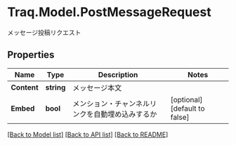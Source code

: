 # Traq.Model.PostMessageRequest
メッセージ投稿リクエスト

## Properties

Name | Type | Description | Notes
------------ | ------------- | ------------- | -------------
**Content** | **string** | メッセージ本文 | 
**Embed** | **bool** | メンション・チャンネルリンクを自動埋め込みするか | [optional] [default to false]

[[Back to Model list]](../README.md#documentation-for-models) [[Back to API list]](../README.md#documentation-for-api-endpoints) [[Back to README]](../README.md)

